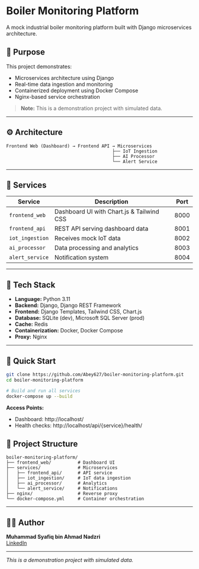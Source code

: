 # Boiler Monitoring Platform

A mock industrial boiler monitoring platform built with Django microservices architecture.

## 🎯 Purpose

This project demonstrates:
- Microservices architecture using Django
- Real-time data ingestion and monitoring
- Containerized deployment using Docker Compose
- Nginx-based service orchestration

> **Note:** This is a demonstration project with simulated data.

---

## ⚙️ Architecture

```
Frontend Web (Dashboard) → Frontend API → Microservices
                                        ├── IoT Ingestion
                                        ├── AI Processor  
                                        └── Alert Service
```

---

## 🧩 Services

| Service | Description | Port |
|---------|-------------|------|
| `frontend_web` | Dashboard UI with Chart.js & Tailwind CSS | 8000 |
| `frontend_api` | REST API serving dashboard data | 8001 |
| `iot_ingestion` | Receives mock IoT data | 8002 |
| `ai_processor` | Data processing and analytics | 8003 |
| `alert_service` | Notification system | 8004 |

---

## 🔧 Tech Stack

- **Language:** Python 3.11
- **Backend:** Django, Django REST Framework
- **Frontend:** Django Templates, Tailwind CSS, Chart.js
- **Database:** SQLite (dev), Microsoft SQL Server (prod)
- **Cache:** Redis
- **Containerization:** Docker, Docker Compose
- **Proxy:** Nginx

---

## 🚀 Quick Start

```bash
git clone https://github.com/Abey627/boiler-monitoring-platform.git
cd boiler-monitoring-platform

# Build and run all services
docker-compose up --build
```

**Access Points:**
- Dashboard: http://localhost/
- Health checks: http://localhost/api/{service}/health/

## 📂 Project Structure

```
boiler-monitoring-platform/
├── frontend_web/          # Dashboard UI
├── services/              # Microservices
│   ├── frontend_api/      # API service
│   ├── iot_ingestion/     # IoT data ingestion
│   ├── ai_processor/      # Analytics
│   └── alert_service/     # Notifications
├── nginx/                 # Reverse proxy
└── docker-compose.yml     # Container orchestration
```

---

## 👨‍💻 Author

**Muhammad Syafiq bin Ahmad Nadzri**  
[LinkedIn](https://www.linkedin.com/in/msyafiq-anadzri)

---

*This is a demonstration project with simulated data.*